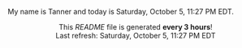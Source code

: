 My name is Tanner and today is Saturday, October 5, 11:27 PM EDT.

<p align="center">This <i>README</i> file is generated <b>every 3 hours</b>!</br>Last refresh: Saturday, October 5, 11:27 PM EDT<br /></p>
